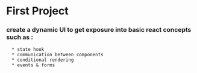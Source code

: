 # First Project 

### create a dynamic UI to get exposure into basic react concepts such as : 
      * state hook
      * communication between components
      * conditional rendering
      * events & forms 

